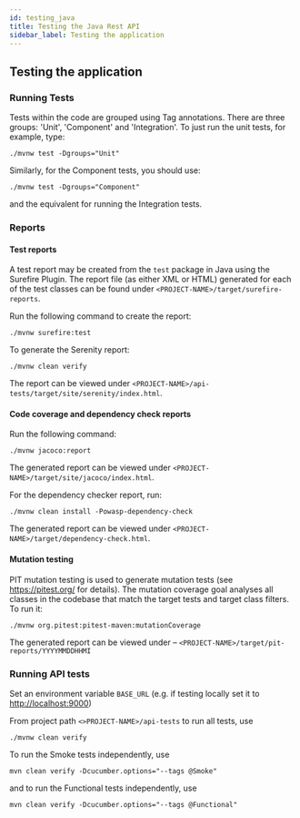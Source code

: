 ```yaml
---
id: testing_java
title: Testing the Java Rest API
sidebar_label: Testing the application
---
```


## Testing the application

### Running Tests

Tests within the code are grouped using Tag annotations. There are three groups: 'Unit', 'Component' and 'Integration'. To just run the unit tests, for example, type:

```text
./mvnw test -Dgroups="Unit"
```

Similarly, for the Component tests, you should use:

```text
./mvnw test -Dgroups="Component"
```

and the equivalent for running the Integration tests.

### Reports

#### Test reports

A test report may be created from the `test` package in Java using the Surefire Plugin.
The report file (as either XML or HTML) generated for each of the test classes can be found under `<PROJECT-NAME>/target/surefire-reports`.

Run the following command to create the report:

```text
./mvnw surefire:test
```

To generate the Serenity report:

```text
./mvnw clean verify
```

The report can be viewed under `<PROJECT-NAME>/api-tests/target/site/serenity/index.html`.

#### Code coverage and dependency check reports

Run the following command:

```text
./mvnw jacoco:report
```

The generated report can be viewed under `<PROJECT-NAME>/target/site/jacoco/index.html`.

For the dependency checker report, run:

```text
./mvnw clean install -Powasp-dependency-check
```

The generated report can be viewed under `<PROJECT-NAME>/target/dependency-check.html`.

#### Mutation testing

PIT mutation testing is used to generate mutation tests (see <https://pitest.org/> for details).
The mutation coverage goal analyses all classes in the codebase that match the target tests and target class filters.
To run it:

```text
./mvnw org.pitest:pitest-maven:mutationCoverage
```

The generated report can be viewed under – `<PROJECT-NAME>/target/pit-reports/YYYYMMDDHHMI`

### Running API tests

Set an environment variable `BASE_URL` (e.g. if testing locally set it to <http://localhost:9000>)

From project path `<>PROJECT-NAME>/api-tests` to run all tests, use

```text
./mvnw clean verify
```

To run the Smoke tests independently, use

```text
mvn clean verify -Dcucumber.options="--tags @Smoke"
```

and to run the Functional tests independently, use

```text
mvn clean verify -Dcucumber.options="--tags @Functional"
```
